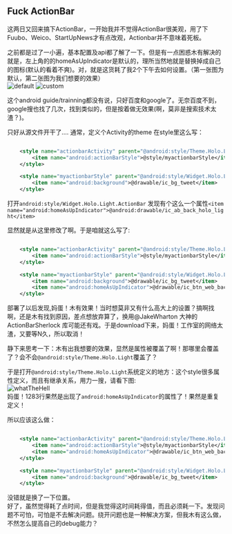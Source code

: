 Fuck ActionBar
---
  这两日又回来搞下ActionBar，一开始我并不觉得ActionBar很美观，用了下Fuubo、Weico、StartUpNews才有点改观，Actionbar并不意味着死板。

  之前都是过了一小遍，基本配置及api都了解了一下。但是有一点困惑木有解决的就是，左上角的的homeAsUpIndicator是默认的，理所当然地就是替换掉成自己的图标(默认的看着不爽)。对，就是这货耗了我2个下午去如何设置。（第一张图为默认，第二张图为我们想要的效果）  
  ![default](../img/2014040902.png) ![custom](../img/2014040901.png)

  这个android guide/trainning都没有说，只好百度和google了。无奈百度不到，google搜也找了几次，找到类似的，但是按着做无效果(啊，莫非是搜索技术太渣？)。

  只好从源文件开干了....
  通常，定义个Activity的theme 在style里这么写：  
```xml  

	<style name="actionbarActivity" parent="@android:style/Theme.Holo.Light">  
		<item name="android:actionBarStyle">@style/myactionbarStyle</item>
	</style>  

	<style name="myactionbarStyle" parent="@android:style/Widget.Holo.Light.ActionBar">
		<item name="android:background">@drawable/ic_bg_tweet</item>
	</style>
```

  打开`android:style/Widget.Holo.Light.ActionBar` 发现有个这么一个属性`<item name="android:homeAsUpIndicator">@android:drawable/ic_ab_back_holo_light</item>`  

  显然就是从这里修改了啊。于是咱就这么写了:  
```xml  

	<style name="actionbarActivity" parent="@android:style/Theme.Holo.Light">  
		<item name="android:actionBarStyle">@style/myactionbarStyle</item>
	</style>  

	<style name="myactionbarStyle" parent="@android:style/Widget.Holo.Light.ActionBar">
		<item name="android:background">@drawable/ic_bg_tweet</item>
		<item name="android:homeAsUpIndicator">@drawable/ic_btn_web_back_unclick</item>
	</style>
```

  部署了以后发现,妈蛋！木有效果！当时想莫非又有什么高大上的设置？搞啊找啊，还是木有找到原因，差点想放弃算了，换用@JakeWharton 大神的ActionBarSherlock 库可能还有戏。于是download下来，妈蛋！工作室的网络太渣，又要等N久，所以取消！

  静下来思考一下：木有出我想要的效果，显然是属性被覆盖了啊！那哪里会覆盖了？会不会`@android:style/Theme.Holo.Light`覆盖了？

  于是打开`@android:style/Theme.Holo.Light`系统定义的地方：这个style很多属性定义，而且有继承关系，用力一搜，请看下图:  
  ![whatTheHell](../img/2014040903.jpg)  
  妈蛋！1283行果然是出现了`android:homeAsUpIndicator`的属性了！果然是重复定义！  
  
  所以应该这么做：  
```xml  

	<style name="actionbarActivity" parent="@android:style/Theme.Holo.Light">  
		<item name="android:actionBarStyle">@style/myactionbarStyle</item>
		<item name="android:homeAsUpIndicator">@drawable/ic_btn_web_back_unclick</item>   
	</style>  

	<style name="myactionbarStyle" parent="@android:style/Widget.Holo.Light.ActionBar">
		<item name="android:background">@drawable/ic_bg_tweet</item>
	</style>
```  

  没错就是换了一下位置。  
  好了，虽然觉得耗了点时间，但是我觉得这时间耗得值，而且必须耗一下。发现问题不可怕，可怕是不去解决问题。绕开问题也是一种解决方案，但我木有这么做，不然怎么提高自己的debug能力？
   
   
  
   
   